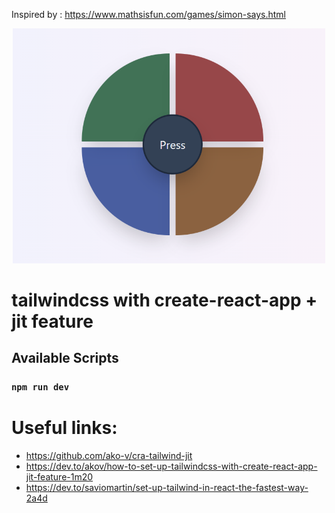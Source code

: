 Inspired by : https://www.mathsisfun.com/games/simon-says.html

<div align="center">
    <img width="500" src="Screenshot.png" />
</div>

# tailwindcss with create-react-app + jit feature

## Available Scripts

### `npm run dev`

# Useful links:

- https://github.com/ako-v/cra-tailwind-jit
- https://dev.to/akov/how-to-set-up-tailwindcss-with-create-react-app-jit-feature-1m20
- https://dev.to/saviomartin/set-up-tailwind-in-react-the-fastest-way-2a4d
